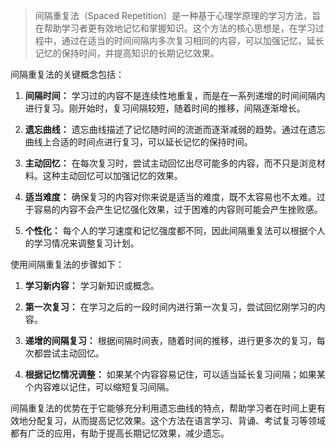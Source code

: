 > 间隔重复法（Spaced Repetition）是一种基于心理学原理的学习方法，旨在帮助学习者更有效地记忆和掌握知识。这个方法的核心思想是，在学习过程中，通过在适当的时间间隔内多次复习相同的内容，可以加强记忆，延长记忆的保持时间，并提高知识的长期记忆效果。

间隔重复法的关键概念包括：

1. **间隔时间：** 学习过的内容不是连续性地重复，而是在一系列递增的时间间隔内进行复习。刚开始时，复习间隔较短，随着时间的推移，间隔逐渐增长。

2. **遗忘曲线：** 遗忘曲线描述了记忆随时间的流逝而逐渐减弱的趋势。通过在遗忘曲线上合适的时间点进行复习，可以延长记忆的保持时间。

3. **主动回忆：** 在每次复习时，尝试主动回忆出尽可能多的内容，而不只是浏览材料。这种主动回忆可以加强记忆的效果。

4. **适当难度：** 确保复习的内容对你来说是适当的难度，既不太容易也不太难。过于容易的内容不会产生记忆强化效果，过于困难的内容则可能会产生挫败感。

5. **个性化：** 每个人的学习速度和记忆强度都不同，因此间隔重复法可以根据个人的学习情况来调整复习计划。

使用间隔重复法的步骤如下：

1. **学习新内容：** 学习新知识或概念。

2. **第一次复习：** 在学习之后的一段时间内进行第一次复习，尝试回忆刚学习的内容。

3. **递增的间隔复习：** 根据间隔时间表，随着时间的推移，进行更多次的复习，每次都尝试主动回忆。

4. **根据记忆情况调整：** 如果某个内容容易记住，可以适当延长复习间隔；如果某个内容难以记住，可以缩短复习间隔。

间隔重复法的优势在于它能够充分利用遗忘曲线的特点，帮助学习者在时间上更有效地分配复习，从而提高记忆效果。这个方法在语言学习、背诵、考试复习等领域都有广泛的应用，有助于提高长期记忆效果，减少遗忘。